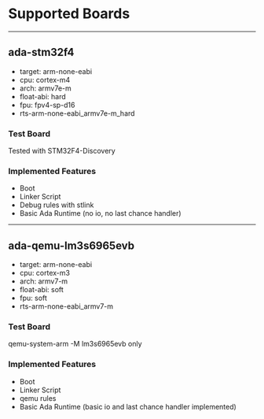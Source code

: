 # Supported Boards #


---

## ada-stm32f4 ##
  * target: arm-none-eabi
  * cpu: cortex-m4
  * arch: armv7e-m
  * float-abi: hard
  * fpu: fpv4-sp-d16
  * rts-arm-none-eabi\_armv7e-m\_hard

### Test Board ###

Tested with STM32F4-Discovery

### Implemented Features ###

  * Boot
  * Linker Script
  * Debug rules with stlink
  * Basic Ada Runtime (no io, no last chance handler)


---

## ada-qemu-lm3s6965evb ##
  * target: arm-none-eabi
  * cpu: cortex-m3
  * arch: armv7-m
  * float-abi: soft
  * fpu: soft
  * rts-arm-none-eabi\_armv7-m

### Test Board ###

qemu-system-arm -M lm3s6965evb only

### Implemented Features ###
  * Boot
  * Linker Script
  * qemu rules
  * Basic Ada Runtime (basic io and last chance handler implemented)


